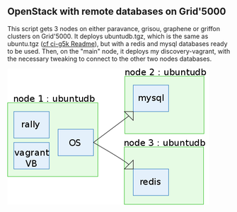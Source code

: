 ## OpenStack with remote databases on Grid'5000

This script gets 3 nodes on either paravance, grisou, graphene or griffon clusters on Grid'5000.
It deploys ubuntudb.tgz, which is the same as ubuntu.tgz ([cf ci-g5k Readme](https://github.com/Marie-Donnie/misc/tree/master/scripts/ci-g5k "ci-g5k")), but with a redis and mysql databases ready to be used.
Then, on the "main" node, it deploys my discovery-vagrant, with the necessary tweaking to connect to the other two nodes databases.

![alt text](requetes.png "What it does sketch")
